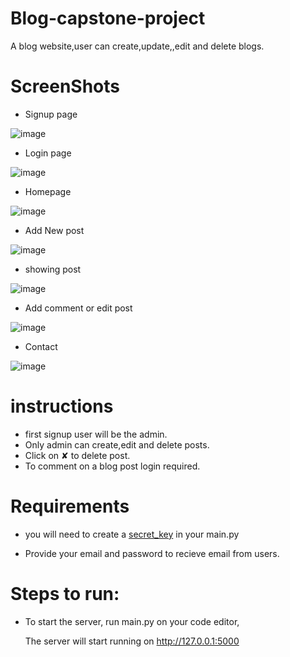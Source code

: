 # Blog-capstone-project

A blog website,user can create,update,,edit and delete blogs.
 
 # ScreenShots
 
 * Signup page

  ![image](https://user-images.githubusercontent.com/126648429/222140410-0ddffb94-2738-4a77-b09c-bb4a47683b66.png)

* Login page

![image](https://user-images.githubusercontent.com/126648429/222140795-6a5d6525-9f61-46c4-ab2a-bea8f1445e33.png)

* Homepage

![image](https://user-images.githubusercontent.com/126648429/222141151-50b3c3b1-60c4-4f8a-9eec-d9e17f425070.png)

* Add New post

![image](https://user-images.githubusercontent.com/126648429/222141578-a9d197ff-7a2e-41b9-aea6-8abe6e69eaa9.png)

* showing post

![image](https://user-images.githubusercontent.com/126648429/222142502-484b452f-b900-43e1-b3b8-92345f06dec9.png)

* Add comment or edit post

![image](https://user-images.githubusercontent.com/126648429/222143007-f76f1618-8bcf-4d4f-8d2a-33aeb8b01fc8.png)

* Contact 

![image](https://user-images.githubusercontent.com/126648429/222144593-b6d433bf-6a75-40fb-a1c7-6e1fcfb5aa92.png)



# instructions
 * first signup user will be the admin.
 * Only admin can create,edit and delete posts.
 * Click on ✘ to delete post.
 * To comment on a blog post login required.
 
 
 # Requirements
 
   * you will need to create a [secret_key](https://stackoverflow.com/questions/22463939/demystify-flask-app-secret-key) in your main.py
 
   * Provide your email and password to recieve email from users.
 # Steps to run:
 
 * To start the server, run main.py on your code editor,
   
   The server will start running on 
   http://127.0.0.1:5000
    

